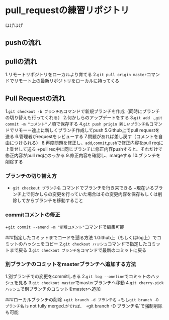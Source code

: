 # pull_requestの練習リポジトリ
ほげほげ

## pushの流れ

## pullの流れ
1.リモートリポジトリをローカルより育てる
2.`git pull origin master`コマンドでリモート上の最新リポジトリをローカルに持ってくる

## Pull Requestの流れ
1.`git checkout -b ブランチ名`コマンドで新規ブランチを作成（同時にブランチの切り替えも行ってくれる）
2.何かしらのアップデートをする
3.`git add .`,`git commit -m "コメント"`ノ順で保存する
4.`git push prigin 新しいブランチ名`コマンドでリモーー途上に新しくブランチ作成してpush
5.Github上でpull requestを送る
6.管理者がrequestをレビューする
7.問題があれば差し戻す（コメントを自由につけられる）
8.再度問題を修正し、`add`,`commit`,`push`で修正内容をpull reqに上乗せして送る
    +pull req中に同じブランチに修正内容pushすると、それだけで修正内容がpull reqにのっかる
9.修正内容を確認し、margeする
10.ブランチを削除する   

### ブランチの切り替え方
+ `git checkout ブランチ名` コマンドでブランチを行き来できる
  +現在いるブランチ上で何かしらの変更を行っていた場合はその変更内容を保存もしくは削除してからブランチを移動すること

### commitコメントの修正
+`git commit --amend -m "新規コメント"`コマンドで編集可能

###指定したコミットまでコードを遡る方法
1.Github上（もしくはlog上）でコミットのハッシュをコピー
2.`git checkout ハッシュ`コマンドで指定したコミットまで戻る
3.`git checkout ブランチ名`コマンドで最新のコミットに戻る

### 別ブランチのコミットをmasterブランチへ追加する方法
1.別ブランチでの変更をcommitしきる
2.`git log --oneline`でコミットのハッシュを見る
3.`git checkout master`でmasterブランチへ移動
4.`git cherry-pick ハッシュ`で別ブランチのコミットをmasterへ追加

###ローカルブランチの削除
+`git branch -d ブランチ名`
+もし`git branch -D ブランチ名` is not fully merged.`がでれば、
  +`git branch -D ブランチ名`で強制削除も可能
